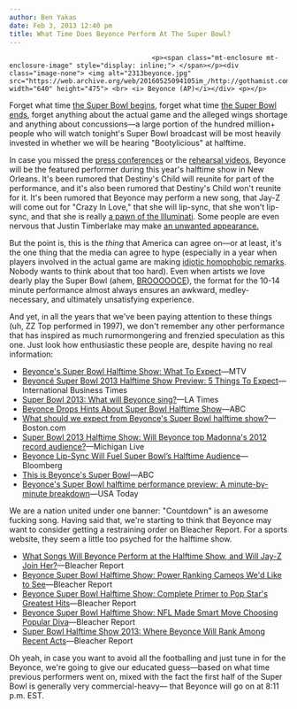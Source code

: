 ```yaml
---
author: Ben Yakas
date: Feb 3, 2013 12:40 pm
title: What Time Does Beyonce Perform At The Super Bowl?
---
```


	
										<p><span class="mt-enclosure mt-enclosure-image" style="display: inline;"> </span></p><div class="image-none"> <img alt="2313beyonce.jpg" src="https://web.archive.org/web/20160525094105im_/http://gothamist.com/attachments/byakas/2313beyonce.jpg" width="640" height="475"> <br> <i> Beyonce (AP)</i></div> <p></p>

<p>Forget what time <a href="https://web.archive.org/web/20160525094105/http://gothamist.com/2013/02/02/the_9_best_what_time_is_the_super_b.php">the Super Bowl begins</a>, forget what time <a href="https://web.archive.org/web/20160525094105/http://gothamist.com/2012/02/05/what_time_does_the_super_bowl_end.php">the Super Bowl ends</a>, forget anything about the actual game and the alleged wings shortage and anything about concussions&#x2014;a large portion of the hundred million+ people who will watch tonight&apos;s Super Bowl broadcast will be most heavily invested in whether we will be hearing &quot;Bootylicious&quot; at halftime. </p>

<p>In case you missed the <a href="https://web.archive.org/web/20160525094105/http://dcist.com/2013/01/beyonce_can_sing_the_national_anthe.php">press conferences</a> or the <a href="https://web.archive.org/web/20160525094105/http://www.youtube.com/watch?feature=player_embedded&amp;v=dkr_lhpH0qE">rehearsal videos</a>, Beyonce will be the featured performer during this year&apos;s halftime show in New Orleans. It&apos;s been rumored that Destiny&apos;s Child will reunite for part of the performance, and it&apos;s also been rumored that Destiny&apos;s Child won&apos;t reunite for it. It&apos;s been rumored that Beyonce may perform a new song, that Jay-Z will come out for &quot;Crazy In Love,&quot; that she will lip-sync, that she won&apos;t lip-sync, and that she is really <a href="https://web.archive.org/web/20160525094105/http://gawker.com/5981088/this-years-illuminati+super-bowl-connection-is-more-sinister-than-ever">a pawn of the Illuminati</a>. Some people are even nervous that Justin Timberlake may make <a href="https://web.archive.org/web/20160525094105/http://gothamist.com/2013/01/30/please_dont_let_justin_timberlake_b.php">an unwanted appearance.</a> </p>

<p>But the point is, this is the <em>thing</em> that America can agree on&#x2014;or at least, it&apos;s the one thing that the media can agree to hype (especially in a year when players involved in the actual game are making <a href="https://web.archive.org/web/20160525094105/http://deadspin.com/5980628/chris-culliver-was-asked-almost-100-questions-today-about-his-anti+gay+teammate-comments?tag=chris-culliver">idiotic homophobic remarks</a>. Nobody wants to think about that too hard). Even when artists we love dearly play the Super Bowl (ahem, <a href="https://web.archive.org/web/20160525094105/http://gothamist.com/tags/brucespringsteen">BROOOOOCE</a>), the format for the 10-14 minute performance almost always ensures an awkward, medley-necessary, and ultimately unsatisfying experience. </p>

<p>And yet, in all the years that we&apos;ve been paying attention to these things (uh, ZZ Top performed in 1997), we don&apos;t remember any other performance that has inspired as much rumormongering and frenzied speculation as this one. Just look how enthusiastic these people are, despite having no real information:</p>

<ul>
	<li><a href="https://web.archive.org/web/20160525094105/http://www.mtv.com/news/articles/1701263/beyonce-super-bowl-halftime-performance-predictions.jhtml">Beyonce&apos;s Super Bowl Halftime Show: What To Expect</a>&#x2014;MTV</li>
	<li><a href="https://web.archive.org/web/20160525094105/http://www.ibtimes.com/beyonce-super-bowl-2013-halftime-show-preview-5-things-expect-1052762">Beyonc&#xE9; Super Bowl 2013 Halftime Show Preview: 5 Things To Expect</a>&#x2014;International Business Times</li>
	<li><a href="https://web.archive.org/web/20160525094105/http://www.latimes.com/entertainment/music/posts/la-et-ms-super-bowl-2013-what-will-beyonce-sing-20130201,0,2438865.story">Super Bowl 2013: What will Beyonce sing?</a>&#x2014;LA Times</li>
	<li><a href="https://web.archive.org/web/20160525094105/http://abcnews.go.com/blogs/entertainment/2013/02/beyonce-drops-hints-about-super-bowl-halftime-show/">Beyonce Drops Hints About Super Bowl Halftime Show</a>&#x2014;ABC</li>
	<li><a href="https://web.archive.org/web/20160525094105/http://www.boston.com/ae/music/blog/2013/02/what_should_we.html">What should we expect from Beyonce&apos;s Super Bowl halftime show?</a>&#x2014;Boston.com</li>
	<li><a href="https://web.archive.org/web/20160525094105/http://www.mlive.com/entertainment/index.ssf/2013/02/super_bowl_2013_haltime_show_w.html">Super Bowl 2013 Halftime Show: Will Beyonce top Madonna&apos;s 2012 record audience?</a>&#x2014;Michigan Live</li>
	<li><a href="https://web.archive.org/web/20160525094105/http://www.bloomberg.com/news/2013-02-01/beyonc-lip-sync-will-fuel-super-bowl-s-halftime-audience.html">Beyonce Lip-Sync Will Fuel Super Bowl&#x2019;s Halftime Audience</a>&#x2014;Bloomberg</li>
	<li><a href="https://web.archive.org/web/20160525094105/http://abcnews.go.com/ABC_Univision/Entertainment/beyonces-super-bowl/story?id=18390685">This is Beyonce&apos;s Super Bowl</a>&#x2014;ABC</li>
	<li><a href="https://web.archive.org/web/20160525094105/http://www.usatoday.com/story/gameon/2013/01/31/beyonce-super-bowl-halftime-prediction-setlist/1880381/">Beyonce&apos;s Super Bowl halftime performance preview: A minute-by-minute breakdown</a>&#x2014;USA Today</li>
</ul>

<p>We are a nation united under one banner: &quot;Countdown&quot; is an awesome fucking song. Having said that, we&apos;re starting to think that Beyonce may want to consider getting a restraining order on Bleacher Report. For a sports website, they seem a little too psyched for the halftime show.</p>

<ul>
	<li><a href="https://web.archive.org/web/20160525094105/http://bleacherreport.com/articles/1512503-what-songs-will-beyonce-perform-at-the-halftime-show-and-will-jay-z-join-her">What Songs Will Beyonce Perform at the Halftime Show, and Will Jay-Z Join Her?</a>&#x2014;Bleacher Report</li>
	<li><a href="https://web.archive.org/web/20160525094105/http://bleacherreport.com/articles/1512886-beyonce-super-bowl-halftime-show-power-ranking-cameos-wed-like-to-see">Beyonce Super Bowl Halftime Show: Power Ranking Cameos We&apos;d Like to See</a>&#x2014;Bleacher Report</li>
	<li><a href="https://web.archive.org/web/20160525094105/http://bleacherreport.com/articles/1512952-beyonce-super-bowl-halftime-show-complete-primer-to-pop-stars-greatest-hits">Beyonce Super Bowl Halftime Show: Complete Primer to Pop Star&apos;s Greatest Hits</a>&#x2014;Bleacher Report</li>
	<li><a href="https://web.archive.org/web/20160525094105/http://bleacherreport.com/articles/1510712-beyonce-super-bowl-halftime-show-nfl-made-smart-move-choosing-popular-diva">Beyonce Super Bowl Halftime Show: NFL Made Smart Move Choosing Popular Diva</a>&#x2014;Bleacher Report</li>
	<li><a href="https://web.archive.org/web/20160525094105/http://bleacherreport.com/articles/1512826-super-bowl-halftime-show-2013-where-beyonce-will-rank-among-recent-acts">Super Bowl Halftime Show 2013: Where Beyonce Will Rank Among Recent Acts</a>&#x2014;Bleacher Report</li>
</ul>

<p>Oh yeah, in case you want to avoid all the footballing and just tune in for the Beyonce, we&apos;re going to give our educated guess&#x2014;based on what time previous performers went on, mixed with the fact the first half of the Super Bowl is generally very commercial-heavy&#x2014; that Beyonce will go on at 8:11 p.m. EST. </p>					
										
									
				